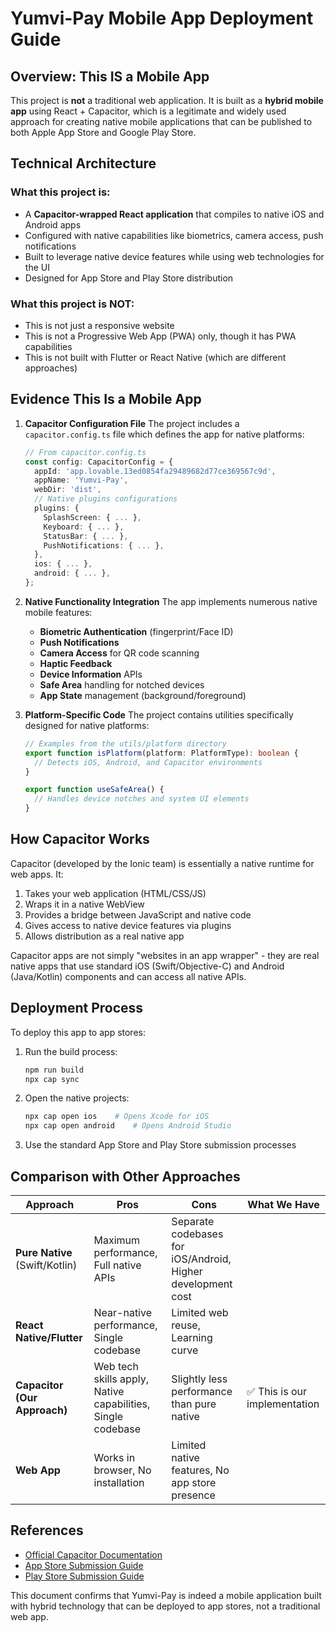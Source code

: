 
# Yumvi-Pay Mobile App Deployment Guide

## Overview: This IS a Mobile App

This project is **not** a traditional web application. It is built as a **hybrid mobile app** using React + Capacitor, which is a legitimate and widely used approach for creating native mobile applications that can be published to both Apple App Store and Google Play Store.

## Technical Architecture

### What this project is:
- A **Capacitor-wrapped React application** that compiles to native iOS and Android apps
- Configured with native capabilities like biometrics, camera access, push notifications
- Built to leverage native device features while using web technologies for the UI
- Designed for App Store and Play Store distribution

### What this project is NOT:
- This is not just a responsive website
- This is not a Progressive Web App (PWA) only, though it has PWA capabilities
- This is not built with Flutter or React Native (which are different approaches)

## Evidence This Is a Mobile App

1. **Capacitor Configuration File**
   The project includes a `capacitor.config.ts` file which defines the app for native platforms:

   ```typescript
   // From capacitor.config.ts
   const config: CapacitorConfig = {
     appId: 'app.lovable.13ed0854fa29489682d77ce369567c9d',
     appName: 'Yumvi-Pay',
     webDir: 'dist',
     // Native plugins configurations
     plugins: {
       SplashScreen: { ... },
       Keyboard: { ... },
       StatusBar: { ... },
       PushNotifications: { ... },
     },
     ios: { ... },
     android: { ... },
   };
   ```

2. **Native Functionality Integration**
   The app implements numerous native mobile features:

   - **Biometric Authentication** (fingerprint/Face ID)
   - **Push Notifications**
   - **Camera Access** for QR code scanning
   - **Haptic Feedback**
   - **Device Information** APIs
   - **Safe Area** handling for notched devices
   - **App State** management (background/foreground)

3. **Platform-Specific Code**
   The project contains utilities specifically designed for native platforms:

   ```typescript
   // Examples from the utils/platform directory
   export function isPlatform(platform: PlatformType): boolean {
     // Detects iOS, Android, and Capacitor environments
   }
   
   export function useSafeArea() {
     // Handles device notches and system UI elements
   }
   ```

## How Capacitor Works

Capacitor (developed by the Ionic team) is essentially a native runtime for web apps. It:

1. Takes your web application (HTML/CSS/JS)
2. Wraps it in a native WebView
3. Provides a bridge between JavaScript and native code
4. Gives access to native device features via plugins
5. Allows distribution as a real native app

Capacitor apps are not simply "websites in an app wrapper" - they are real native apps that use standard iOS (Swift/Objective-C) and Android (Java/Kotlin) components and can access all native APIs.

## Deployment Process

To deploy this app to app stores:

1. Run the build process:
   ```bash
   npm run build
   npx cap sync
   ```

2. Open the native projects:
   ```bash
   npx cap open ios    # Opens Xcode for iOS
   npx cap open android    # Opens Android Studio
   ```

3. Use the standard App Store and Play Store submission processes

## Comparison with Other Approaches

| Approach | Pros | Cons | What We Have |
|----------|------|------|-------------|
| **Pure Native** (Swift/Kotlin) | Maximum performance, Full native APIs | Separate codebases for iOS/Android, Higher development cost | |
| **React Native/Flutter** | Near-native performance, Single codebase | Limited web reuse, Learning curve | |
| **Capacitor (Our Approach)** | Web tech skills apply, Native capabilities, Single codebase | Slightly less performance than pure native | ✅ This is our implementation |
| **Web App** | Works in browser, No installation | Limited native features, No app store presence | |

## References

- [Official Capacitor Documentation](https://capacitorjs.com/docs)
- [App Store Submission Guide](https://capacitorjs.com/docs/ios/deploying-to-app-store)
- [Play Store Submission Guide](https://capacitorjs.com/docs/android/deploying-to-google-play)

This document confirms that Yumvi-Pay is indeed a mobile application built with hybrid technology that can be deployed to app stores, not a traditional web app.
